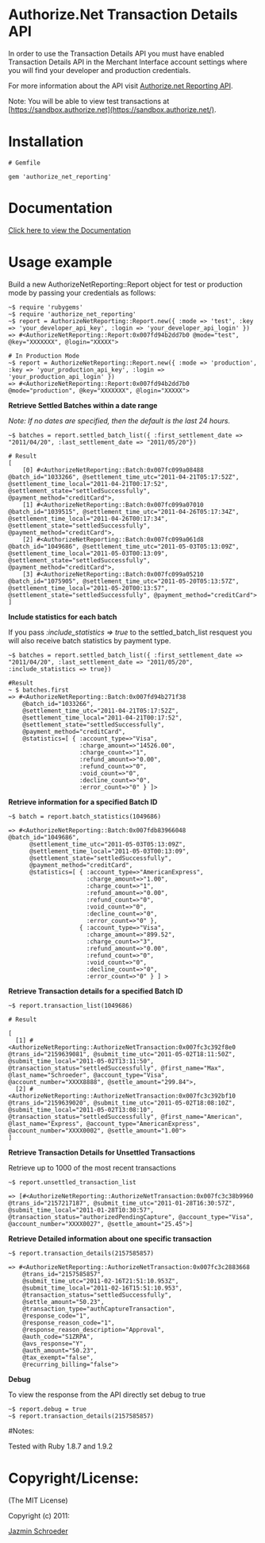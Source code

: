 # Authorize.Net Transaction Details  API 

In order to use the Transaction Details API you must have enabled Transaction Details API in the Merchant Interface account settings where you will find
your developer and production credentials. 

For more information about the API visit [Authorize.net Reporting API](http://developer.authorize.net/api/transaction_details/).

Note: You will be able to view test transactions at [https://sandbox.authorize.net](https://sandbox.authorize.net/).
 
# Installation
    # Gemfile
    
    gem 'authorize_net_reporting'
    

# Documentation
[Click here to view the Documentation](http://rubydoc.info/github/jazminschroeder/authorize_net_reporting/master/frames/)

# Usage example

Build a new AuthorizeNetReporting::Report object for test or production mode by passing your credentials as follows:

    ~$ require 'rubygems'
    ~$ require 'authorize_net_reporting'
    ~$ report = AuthorizeNetReporting::Report.new({ :mode => 'test', :key => 'your_developer_api_key', :login => 'your_developer_api_login' })   
    => #<AuthorizeNetReporting::Report:0x007fd94b2dd7b0 @mode="test", @key="XXXXXXX", @login="XXXXX"> 
    
    # In Production Mode
    ~$ report = AuthorizeNetReporting::Report.new({ :mode => 'production', :key => 'your_production_api_key', :login => 'your_production_api_login' })  
    => #<AuthorizeNetReporting::Report:0x007fd94b2dd7b0 @mode="production", @key="XXXXXXX", @login="XXXXX"> 

**Retrieve Settled Batches within a date range**

*Note: If no dates are specified, then the default is the last 24 hours.*
   
    ~$ batches = report.settled_batch_list({ :first_settlement_date => "2011/04/20", :last_settlement_date => "2011/05/20"})
    
    # Result
    [
        [0] #<AuthorizeNetReporting::Batch:0x007fc099a08488 @batch_id="1033266", @settlement_time_utc="2011-04-21T05:17:52Z", @settlement_time_local="2011-04-21T00:17:52", @settlement_state="settledSuccessfully", @payment_method="creditCard">,
        [1] #<AuthorizeNetReporting::Batch:0x007fc099a07010 @batch_id="1039515", @settlement_time_utc="2011-04-26T05:17:34Z", @settlement_time_local="2011-04-26T00:17:34", @settlement_state="settledSuccessfully", @payment_method="creditCard">,
        [2] #<AuthorizeNetReporting::Batch:0x007fc099a061d8 @batch_id="1049686", @settlement_time_utc="2011-05-03T05:13:09Z", @settlement_time_local="2011-05-03T00:13:09", @settlement_state="settledSuccessfully", @payment_method="creditCard">,
        [3] #<AuthorizeNetReporting::Batch:0x007fc099a05210 @batch_id="1075905", @settlement_time_utc="2011-05-20T05:13:57Z", @settlement_time_local="2011-05-20T00:13:57", @settlement_state="settledSuccessfully", @payment_method="creditCard">
    ]

    
**Include statistics for each batch**

If you pass *:include_statistics => true* to the settled_batch_list resquest you will also receive batch statistics by payment type.
    
    ~$ batches = report.settled_batch_list({ :first_settlement_date => "2011/04/20", :last_settlement_date => "2011/05/20", :include_statistics => true})
    
    #Result
    ~ $ batches.first 
    => #<AuthorizeNetReporting::Batch:0x007fd94b271f38 
        @batch_id="1033266", 
        @settlement_time_utc="2011-04-21T05:17:52Z", 
        @settlement_time_local="2011-04-21T00:17:52", 
        @settlement_state="settledSuccessfully", 
        @payment_method="creditCard", 
        @statistics=[ { :account_type=>"Visa", 
                        :charge_amount=>"14526.00", 
                        :charge_count=>"1", 
                        :refund_amount=>"0.00", 
                        :refund_count=>"0", 
                        :void_count=>"0", 
                        :decline_count=>"0", 
                        :error_count=>"0" } ]>
    
    

**Retrieve information for a specified Batch ID**

    ~$ batch = report.batch_statistics(1049686)
    
    => #<AuthorizeNetReporting::Batch:0x007fdb83966048 @batch_id="1049686", 
          @settlement_time_utc="2011-05-03T05:13:09Z", 
          @settlement_time_local="2011-05-03T00:13:09", 
          @settlement_state="settledSuccessfully", 
          @payment_method="creditCard", 
          @statistics=[ { :account_type=>"AmericanExpress", 
                          :charge_amount=>"1.00", 
                          :charge_count=>"1", 
                          :refund_amount=>"0.00", 
                          :refund_count=>"0", 
                          :void_count=>"0", 
                          :decline_count=>"0", 
                          :error_count=>"0" }, 
                        { :account_type=>"Visa", 
                          :charge_amount=>"899.52", 
                          :charge_count=>"3", 
                          :refund_amount=>"0.00", 
                          :refund_count=>"0", 
                          :void_count=>"0", 
                          :decline_count=>"0", 
                          :error_count=>"0" } ] >

**Retrieve Transaction details for a specified Batch ID**

    ~$ report.transaction_list(1049686)
    
    # Result
    
    [
      [1] #<AuthorizeNetReporting::AuthorizeNetTransaction:0x007fc3c392f8e0 @trans_id="2159639081", @submit_time_utc="2011-05-02T18:11:50Z", @submit_time_local="2011-05-02T13:11:50", @transaction_status="settledSuccessfully", @first_name="Max", @last_name="Schroeder", @account_type="Visa", @account_number="XXXX8888", @settle_amount="299.84">,
      [2] #<AuthorizeNetReporting::AuthorizeNetTransaction:0x007fc3c392bf10 @trans_id="2159639020", @submit_time_utc="2011-05-02T18:08:10Z", @submit_time_local="2011-05-02T13:08:10", @transaction_status="settledSuccessfully", @first_name="American", @last_name="Express", @account_type="AmericanExpress", @account_number="XXXX0002", @settle_amount="1.00">
    ]

**Retrieve Transaction Details for Unsettled Transactions**

Retrieve up to 1000 of the most recent transactions

    ~$ report.unsettled_transaction_list
    
    => [#<AuthorizeNetReporting::AuthorizeNetTransaction:0x007fc3c38b9960 @trans_id="2157217187", @submit_time_utc="2011-01-28T16:30:57Z", @submit_time_local="2011-01-28T10:30:57", @transaction_status="authorizedPendingCapture", @account_type="Visa", @account_number="XXXX0027", @settle_amount="25.45">] 


**Retrieve Detailed information about one specific transaction**

    ~$ report.transaction_details(2157585857)
    
    => #<AuthorizeNetReporting::AuthorizeNetTransaction:0x007fc3c2883668 
        @trans_id="2157585857", 
        @submit_time_utc="2011-02-16T21:51:10.953Z", 
        @submit_time_local="2011-02-16T15:51:10.953", 
        @transaction_status="settledSuccessfully", 
        @settle_amount="50.23", 
        @transaction_type="authCaptureTransaction", 
        @response_code="1", 
        @response_reason_code="1", 
        @response_reason_description="Approval",
        @auth_code="S1ZRPA", 
        @avs_response="Y", 
        @auth_amount="50.23", 
        @tax_exempt="false", 
        @recurring_billing="false"> 

**Debug**

To view the response from the API directly set debug to true
    
    ~$ report.debug = true
    ~$ report.transaction_details(2157585857)
    

#Notes:

Tested with Ruby 1.8.7 and 1.9.2

# Copyright/License:

(The MIT License)

Copyright (c) 2011:

[Jazmin Schroeder](http://jazminschroeder.com)


